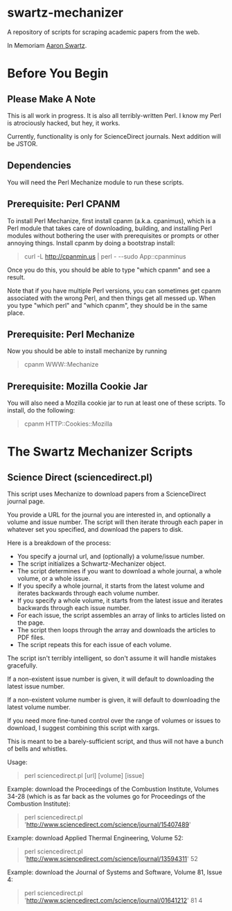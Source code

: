 swartz-mechanizer
===================
A repository of scripts for scraping academic papers from the web. 

In Memoriam [Aaron Swartz](http://en.wikipedia.org/wiki/Aaron_Swartz).

Before You Begin
===================

Please Make A Note
-------------------
This is all work in progress. It is also all terribly-written Perl. I know my Perl is atrociously hacked, but hey, it works.

Currently, functionality is only for ScienceDirect journals. Next addition will be JSTOR.

Dependencies
---------------
You will need the Perl Mechanize module to run these scripts.

Prerequisite: Perl CPANM
--------------------------
To install Perl Mechanize, first install cpanm (a.k.a. cpanimus), which is a Perl module that takes care of downloading, building, and installing Perl modules 
without bothering the user with prerequisites or prompts or other annoying things. Install cpanm by doing a bootstrap install:

> curl -L http://cpanmin.us | perl - --sudo App::cpanminus

Once you do this, you should be able to type "which cpanm" and see a result.

Note that if you have multiple Perl versions, you can sometimes get cpanm associated with the wrong Perl, and then things get all messed up. When you type "which perl" and "which cpanm", they should be in the same place.

Prerequisite: Perl Mechanize
------------------------------
Now you should be able to install mechanize by running 

> cpanm WWW::Mechanize 

Prerequisite: Mozilla Cookie Jar
----------------------------------
You will also need a Mozilla cookie jar to run at least one of these scripts. To install, do the following:

> cpanm HTTP::Cookies::Mozilla

The Swartz Mechanizer Scripts
=====================================

Science Direct (sciencedirect.pl)
------------------------
This script uses Mechanize to download papers from a ScienceDirect journal page.

You provide a URL for the journal you are interested in, and optionally a volume and issue number. The script will then iterate through each paper in whatever set you specified, and download the papers to disk.

Here is a breakdown of the process:
- You specify a journal url, and (optionally) a volume/issue number.
- The script initializes a Schwartz-Mechanizer object.
- The script determines if you want to download a whole journal, a whole volume, or a whole issue.
- If you specify a whole journal, it starts from the latest volume and iterates backwards through each volume number.
- If you specify a whole volume, it starts from the latest issue and iterates backwards through each issue number.
- For each issue, the script assembles an array of links to articles listed on the page.
- The script then loops through the array and downloads the articles to PDF files.
- The script repeats this for each issue of each volume.

The script isn't terribly intelligent, so don't assume it will handle mistakes gracefully. 

If a non-existent issue number is given, it will default to downloading the latest issue number.

If a non-existent volume number is given, it will default to downloading the latest volume number.

If you need more fine-tuned control over the range of volumes or issues to download, I suggest combining this script with xargs. 

This is meant to be a barely-sufficient script, and thus will not have a bunch of bells and whistles.

Usage:

> perl sciencedirect.pl [url] [volume] [issue]

Example: download the Proceedings of the Combustion Institute, Volumes 34-28 (which is as far back as the volumes go for Proceedings of the Combustion Institute):

> perl sciencedirect.pl 'http://www.sciencedirect.com/science/journal/15407489' 

Example: download Applied Thermal Engineering, Volume 52:

> perl sciencedirect.pl 'http://www.sciencedirect.com/science/journal/13594311' 52

Example: download the Journal of Systems and Software, Volume 81, Issue 4:

> perl sciencedirect.pl 'http://www.sciencedirect.com/science/journal/01641212' 81 4

